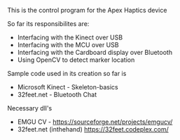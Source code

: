 This is the control program for the Apex Haptics device

So far its responsibilites are:

- Interfacing with the Kinect over USB
- Interfacing with the MCU over USB
- Interfacing with the Cardboard display over Bluetooth
- Using OpenCV to detect marker location

Sample code used in its creation so far is

- Microsoft Kinect - Skeleton-basics
- 32feet.net - Bluetooth Chat

Necessary dll's

- EMGU CV - https://sourceforge.net/projects/emgucv/
- 32feet.net (inthehand) https://32feet.codeplex.com/
